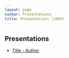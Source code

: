 ```yaml
---
layout: page
navbar: Presentations
title: Presentations (2009)
---
```


## Presentations

* [Title - Author](/files/link.zip)
